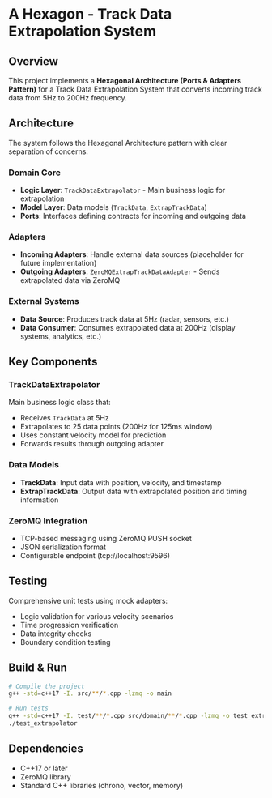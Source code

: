 # A Hexagon - Track Data Extrapolation System

## Overview

This project implements a **Hexagonal Architecture (Ports & Adapters Pattern)** for a Track Data Extrapolation System that converts incoming track data from 5Hz to 200Hz frequency.

## Architecture

The system follows the Hexagonal Architecture pattern with clear separation of concerns:

### Domain Core
- **Logic Layer**: `TrackDataExtrapolator` - Main business logic for extrapolation
- **Model Layer**: Data models (`TrackData`, `ExtrapTrackData`)
- **Ports**: Interfaces defining contracts for incoming and outgoing data

### Adapters
- **Incoming Adapters**: Handle external data sources (placeholder for future implementation)
- **Outgoing Adapters**: `ZeroMQExtrapTrackDataAdapter` - Sends extrapolated data via ZeroMQ

### External Systems
- **Data Source**: Produces track data at 5Hz (radar, sensors, etc.)
- **Data Consumer**: Consumes extrapolated data at 200Hz (display systems, analytics, etc.)

## Key Components

### TrackDataExtrapolator
Main business logic class that:
- Receives `TrackData` at 5Hz
- Extrapolates to 25 data points (200Hz for 125ms window)
- Uses constant velocity model for prediction
- Forwards results through outgoing adapter

### Data Models
- **TrackData**: Input data with position, velocity, and timestamp
- **ExtrapTrackData**: Output data with extrapolated position and timing information

### ZeroMQ Integration
- TCP-based messaging using ZeroMQ PUSH socket
- JSON serialization format
- Configurable endpoint (tcp://localhost:9596)

## Testing

Comprehensive unit tests using mock adapters:
- Logic validation for various velocity scenarios
- Time progression verification
- Data integrity checks
- Boundary condition testing

## Build & Run

```bash
# Compile the project
g++ -std=c++17 -I. src/**/*.cpp -lzmq -o main

# Run tests
g++ -std=c++17 -I. test/**/*.cpp src/domain/**/*.cpp -lzmq -o test_extrapolator
./test_extrapolator
```

## Dependencies

- C++17 or later
- ZeroMQ library
- Standard C++ libraries (chrono, vector, memory)
